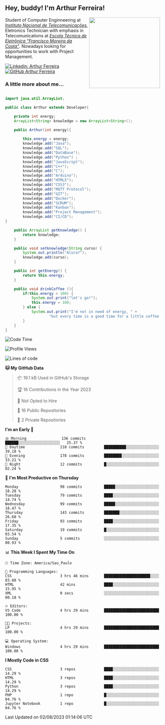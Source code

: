 <h2> Hey, buddy! I'm Arthur Ferreira!</h2>
<img align='right' src="https://media.giphy.com/media/ule4vhcY1xEKQ/giphy.gif" width="230">
<p>Student of Computer Enginneering at  <em><a href="https://inatel.br/home/" target="_blank">Instituto Nacional de Telecomunicações</a></em>, Eletronics Technician with emphasis in Telecomunications at <em><a href="https://www.etefmc.com.br" target="_blank">Escola Técnica de Eletrônica "Francisco Moreira da Costa"</a></em>. Nowadays looking for opportunities to work with Project Management.
    
[![Linkedin: Arthur Ferreira](https://img.shields.io/badge/-Arthur%20Ferreira%20Silva-blue?style=flat-square&logo=Linkedin&logoColor=white&link=https://www.linkedin.com/in/ArthurFerreiraSilva/)]( www.linkedin.com/in/ArthurFerreiraSilva)
[![GitHub Arthur Ferreira](https://img.shields.io/github/followers/arthur-ngdi?label=follow&style=social)](https://github.com/arthur-ngdi)


### A little more about me...  

``` Java

import java.util.ArrayList;

public class Arthur extends Developer{

    private int energy;
    ArrayList<String> knowledge = new ArrayList<String>();

    public Arthur(int energy){
        
        this.energy = energy;
        knowledge.add("Java");
        knowledge.add("SQL");
        knowledge.add("DataBase");
        knowledge.add("Python") ;
        knowledge.add("JavaScript");
        knowledge.add("C++");
        knowledge.add("C");
        knowledge.add("Arduino");
        knowledge.add("HTML5");
        knowledge.add("CSS3");
        knowledge.add("MQTT Protocol");
        knowledge.add("GIT");
        knowledge.add("Docker");
        knowledge.add("SCRUM");
        knowledge.add("Kanban");
        knowledge.add("Project Management");
        knowledge.add("CI/CD");
}

    public ArrayList getKnowledge() {
        return knowledge;
    }

    public void setknowledge(String curso) {
        System.out.println("Alura?");
        knowledge.add(curso);
    }

    public int getEnergy() {
        return this.energy;
    }

    public void drinkCoffee (){
        if(this.energy < 100) {
            System.out.print("let's go!");
            this.energy = 100;
        } else {
            System.out.print("I'm not in need of energy, " +
                    "but every time is a good time for a little coffee!");
        }
    }
}

```
<!--START_SECTION:waka-->
![Code Time](http://img.shields.io/badge/Code%20Time-242%20hrs%2046%20mins-blue)

![Profile Views](http://img.shields.io/badge/Profile%20Views-0-blue)

![Lines of code](https://img.shields.io/badge/From%20Hello%20World%20I%27ve%20Written-207.3%20thousand%20lines%20of%20code-blue)

**🐱 My GitHub Data** 

> 📦 19.1 kB Used in GitHub's Storage 
 > 
> 🏆 16 Contributions in the Year 2023
 > 
> 🚫 Not Opted to Hire
 > 
> 📜 16 Public Repositories 
 > 
> 🔑 2 Private Repositories 
 > 
**I'm an Early 🐤** 

```text
🌞 Morning                136 commits         ██████░░░░░░░░░░░░░░░░░░░   25.37 % 
🌆 Daytime                210 commits         ██████████░░░░░░░░░░░░░░░   39.18 % 
🌃 Evening                178 commits         ████████░░░░░░░░░░░░░░░░░   33.21 % 
🌙 Night                  12 commits          █░░░░░░░░░░░░░░░░░░░░░░░░   02.24 % 
```
📅 **I'm Most Productive on Thursday** 

```text
Monday                   98 commits          █████░░░░░░░░░░░░░░░░░░░░   18.28 % 
Tuesday                  79 commits          ████░░░░░░░░░░░░░░░░░░░░░   14.74 % 
Wednesday                99 commits          █████░░░░░░░░░░░░░░░░░░░░   18.47 % 
Thursday                 143 commits         ███████░░░░░░░░░░░░░░░░░░   26.68 % 
Friday                   93 commits          ████░░░░░░░░░░░░░░░░░░░░░   17.35 % 
Saturday                 19 commits          █░░░░░░░░░░░░░░░░░░░░░░░░   03.54 % 
Sunday                   5 commits           ░░░░░░░░░░░░░░░░░░░░░░░░░   00.93 % 
```


📊 **This Week I Spent My Time On** 

```text
🕑︎ Time Zone: America/Sao_Paulo

💬 Programming Languages: 
CSS                      3 hrs 46 mins       █████████████████████░░░░   83.88 % 
HTML                     42 mins             ████░░░░░░░░░░░░░░░░░░░░░   15.95 % 
XML                      0 secs              ░░░░░░░░░░░░░░░░░░░░░░░░░   00.18 % 

🔥 Editors: 
VS Code                  4 hrs 29 mins       █████████████████████████   100.00 % 

🐱‍💻 Projects: 
LP                       4 hrs 29 mins       █████████████████████████   100.00 % 

💻 Operating System: 
Windows                  4 hrs 29 mins       █████████████████████████   100.00 % 
```

**I Mostly Code in CSS** 

```text
CSS                      3 repos             ████░░░░░░░░░░░░░░░░░░░░░   14.29 % 
HTML                     3 repos             ████░░░░░░░░░░░░░░░░░░░░░   14.29 % 
Python                   3 repos             ████░░░░░░░░░░░░░░░░░░░░░   14.29 % 
PHP                      1 repo              █░░░░░░░░░░░░░░░░░░░░░░░░   04.76 % 
Jupyter Notebook         1 repo              █░░░░░░░░░░░░░░░░░░░░░░░░   04.76 % 
```




 Last Updated on 02/08/2023 01:14:06 UTC
<!--END_SECTION:waka-->
